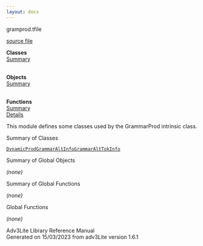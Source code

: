 ```yaml
---
layout: docs
---
```

<span class="title">gramprod.t</span><span class="type">file</span>

[source file](../source/gramprod.t.html)

**Classes**  
[Summary](#_ClassSummary_)  
 

**Objects**  
[Summary](#_ObjectSummary_)  
 

**Functions**  
[Summary](#_FunctionSummary_)  
[Details](#_Functions_)

<div class="fdesc">

This module defines some classes used by the GrammarProd intrinsic
class.

</div>

<span id="_ClassSummary_"></span>

<div class="mjhd">

<span class="hdln">Summary of Classes</span>  

</div>

[`DynamicProd`](../object/DynamicProd.html)[`GrammarAltInfo`](../object/GrammarAltInfo.html)[`GrammarAltTokInfo`](../object/GrammarAltTokInfo.html)
<span id="_ObjectSummary_"></span>

<div class="mjhd">

<span class="hdln">Summary of Global Objects</span>  

</div>

*(none)* <span id="FunctionSummary_"></span>

<div class="mjhd">

<span class="hdln">Summary of Global Functions</span>  

</div>

*(none)* <span id="_Functions_"></span>

<div class="mjhd">

<span class="hdln">Global Functions</span>  

</div>

*(none)*

<div class="ftr">

Adv3Lite Library Reference Manual  
Generated on 15/03/2023 from adv3Lite version 1.6.1

</div>
